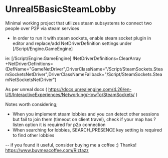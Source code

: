 # Unreal5BasicSteamLobby
Minimal working project that utilizes steam subsystems to connect two people over P2P via steam services

- In order to run it with steam sockets, enable steam socket plugin in editor and replace/add NetDriverDefinition settings under [/Script/Engine.GameEngine]

ie:
[/Script/Engine.GameEngine]
!NetDriverDefinitions=ClearArray
+NetDriverDefinitions=(DefName="GameNetDriver",DriverClassName="/Script/SteamSockets.SteamSocketsNetDriver",DriverClassNameFallback="/Script/SteamSockets.SteamNetSocketsNetDriver")

As per unreal docs ( https://docs.unrealengine.com/4.26/en-US/InteractiveExperiences/Networking/HowTo/SteamSockets/ )

Notes worth considering;
- When you implement steam lobbies and you can detect other sessions but fail to join them (timeout on client travel), check if your map has ?listen option
it is required for p2p connection
- When searching for lobbies, SEARCH_PRESENCE key setting is required to find other lobbies

-- if you found it useful, consider buying me a coffee :) Thanks!
https://www.buymeacoffee.com/Riztazz
